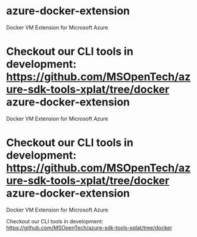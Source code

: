 azure-docker-extension
======================

Docker VM Extension for Microsoft Azure

Checkout our CLI tools in development: https://github.com/MSOpenTech/azure-sdk-tools-xplat/tree/docker
azure-docker-extension
======================

Docker VM Extension for Microsoft Azure

Checkout our CLI tools in development: https://github.com/MSOpenTech/azure-sdk-tools-xplat/tree/docker
azure-docker-extension
======================

Docker VM Extension for Microsoft Azure

Checkout our CLI tools in development: https://github.com/MSOpenTech/azure-sdk-tools-xplat/tree/docker
